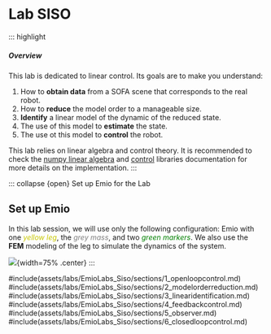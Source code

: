 # Lab SISO

::: highlight
##### Overview

This lab is dedicated to linear control. Its goals are to make you understand:

1. How to **obtain data** from a SOFA scene that corresponds to the real robot.
2. How to **reduce** the model order to a manageable size.
3. **Identify** a linear model of the dynamic of the reduced state.
4. The use of this model to **estimate** the state.
5. The use ot this model to **control** the robot.

This lab relies on linear algebra and control theory. It is recommended to check the [numpy linear algebra](https://numpy.org/doc/stable/reference/routines.linalg.html) and [control](https://python-control.readthedocs.io/en/0.10.2/) libraries documentation for more details on the implementation.
:::

::: collapse {open} Set up Emio  for the Lab
## Set up Emio

In this lab session, we will use only the following configuration: Emio with one <span style="color:rgba(200, 200, 0, 1);">*yellow leg*</span>,
the <span style="color:grey">*grey mass*</span>, and two <span style="color:green">*green markers*</span>. We also use the **FEM** modeling of the leg to simulate the dynamics of the system.

![](assets/data/images/labSiso-setup-emio.png){width=75% .center}
:::

#include(assets/labs/EmioLabs_Siso/sections/1_openloopcontrol.md)
#include(assets/labs/EmioLabs_Siso/sections/2_modelorderreduction.md)
#include(assets/labs/EmioLabs_Siso/sections/3_linearidentification.md)
#include(assets/labs/EmioLabs_Siso/sections/4_feedbackcontrol.md)
#include(assets/labs/EmioLabs_Siso/sections/5_observer.md)
#include(assets/labs/EmioLabs_Siso/sections/6_closedloopcontrol.md)
